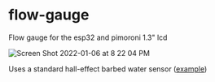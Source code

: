 # flow-gauge

Flow gauge for the esp32 and pimoroni 1.3" lcd 

![Screen Shot 2022-01-06 at 8 22 04 PM](https://user-images.githubusercontent.com/3915897/148486250-ce5d9cf4-0625-4ab3-a8c9-435c5d4575ea.png)

Uses a standard hall-effect barbed water sensor ([example](https://www.aliexpress.com/item/32695061477.html))
